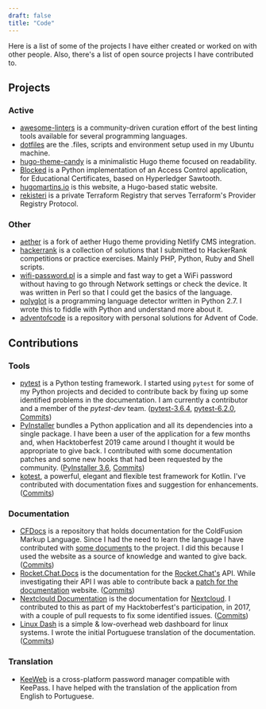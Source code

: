 ```yaml
---
draft: false
title: "Code"
---
```


Here is a list of some of the projects I have either created or worked on with other people. Also, there's a list of open source projects I have contributed to.

## Projects

### Active

- [awesome-linters](https://awesome-linters.hugomartins.io) is a community-driven curation effort of the best linting tools available for several programming languages.
- [dotfiles](https://github.com/caramelomartins/dotfiles) are the .files, scripts and environment setup used in my Ubuntu machine.
- [hugo-theme-candy](https://github.com/caramelomartins/hugo-theme-candy) is a minimalistic Hugo theme focused on readability.
- [Blocked](https://github.com/caramelomartins/Blocked) is a Python implementation of an Access Control application, for Educational Certificates, based on Hyperledger Sawtooth.
- [hugomartins.io](https://github.com/caramelomartins/website) is this website, a Hugo-based static website.
- [rekisteri](https://github.com/caramelomartins/rekisteri) is a private Terraform Registry that serves Terraform's Provider Registry Protocol.

### Other

- [aether](https://github.com/caramelomartins/aether) is a fork of aether Hugo theme providing Netlify CMS integration.
- [hackerrank](https://github.com/caramelomartins/hackerrank) is a collection of solutions that I submitted to HackerRank competitions or practice exercises. Mainly PHP, Python, Ruby and Shell scripts.
- [wifi-password.pl](https://github.com/caramelomartins/wifi-password.pl) is a simple and fast way to get a WiFi password without having to go through Network settings or check the device. It was written in Perl so that I could get the basics of the language.
- [polyglot](https://github.com/MiguelPires/polyglot) is a programming language detector written in Python 2.7. I wrote this to fiddle with Python and understand more about it.
- [adventofcode](https://github.com/caramelomartins/adventofcode) is a repository with personal solutions for Advent of Code.

## Contributions

### Tools

- [pytest](https://docs.pytest.org/en/latest/) is a Python testing framework. I started using `pytest` for some of my Python projects and decided to contribute back by fixing up some identified problems in the documentation. I am currently a contributor and a member of the _pytest-dev_ team. ([pytest-3.6.4](https://docs.pytest.org/en/latest/announce/release-3.6.4.html), [pytest-6.2.0](https://docs.pytest.org/en/latest/announce/release-6.2.0.html), [Commits](https://github.com/pytest-dev/pytest/commits?author=caramelomartins))
- [PyInstaller](https://pyinstaller.readthedocs.io/en/stable/) bundles a Python application and all its dependencies into a single package. I have been a user of the application for a few months and, when Hacktoberfest 2019 came around I thought it would be appropriate to give back. I contributed with some documentation patches and some new hooks that had been requested by the community. ([PyInstaller 3.6](https://pyinstaller.readthedocs.io/en/v3.6/CREDITS.html#contributions-to-pyinstaller-3-6), [Commits](https://github.com/pyinstaller/pyinstaller/commits?author=caramelomartins))
- [kotest](https://github.com/kotest/kotest),  a powerful, elegant and flexible test framework for Kotlin. I've contributed with documentation fixes and suggestion for enhancements. ([Commits](https://github.com/kotest/kotest/commits?author=caramelomartins))

### Documentation

- [CFDocs](https://cfdocs.org/) is a repository that holds documentation for the ColdFusion Markup Language. Since I had the need to learn the language I have contributed with [some documents](https://github.com/foundeo/cfdocs/commits?author=caramelomartins) to the project. I did this because I used the website as a source of knowledge and wanted to give back. ([Commits](https://github.com/foundeo/cfdocs/commits?author=caramelomartins))
- [Rocket.Chat.Docs](https://rocket.chat/docs/) is the documentation for the [Rocket.Chat's](https://rocket.chat/) API. While investigating their API I was able to contribute back a [patch for the documentation](https://github.com/rocketchat/docs/commits?author=caramelomartins) website. ([Commits](https://github.com/rocketchat/docs/commits?author=caramelomartins))
- [Nextclould Documentation](https://docs.nextcloud.com/) is the documentation for [Nextcloud](https://nextcloud.com/). I contributed to this as part of my Hacktoberfest's participation, in 2017, with a couple of pull requests to fix some identified issues. ([Commits](https://github.com/nextcloud/documentation/commits?author=caramelomartins))
- [Linux Dash](https://github.com/afaqurk/linux-dash) is a simple & low-overhead web dashboard for linux systems. I wrote the initial Portuguese translation of the documentation. ([Commits](https://github.com/afaqurk/linux-dash/commits?author=caramelomartins))

### Translation

- [KeeWeb](https://github.com/keeweb/keeweb) is a cross-platform password manager compatible with KeePass. I have helped with the translation of the application from English to Portuguese.
